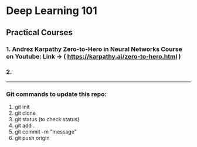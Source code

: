 # Deep Learning 101



## Practical Courses

### 1. Andrez Karpathy Zero-to-Hero in Neural Networks Course on Youtube: Link -> ( https://karpathy.ai/zero-to-hero.html )
### 2. 





----------------------------------------------------------------------------------------------------------------------------------
### Git commands to update this repo:
1. git init
2. git clone <url> 
3. git status (to check status)
4. git add .
5. git commit -m "message"
6. git push origin <main>
